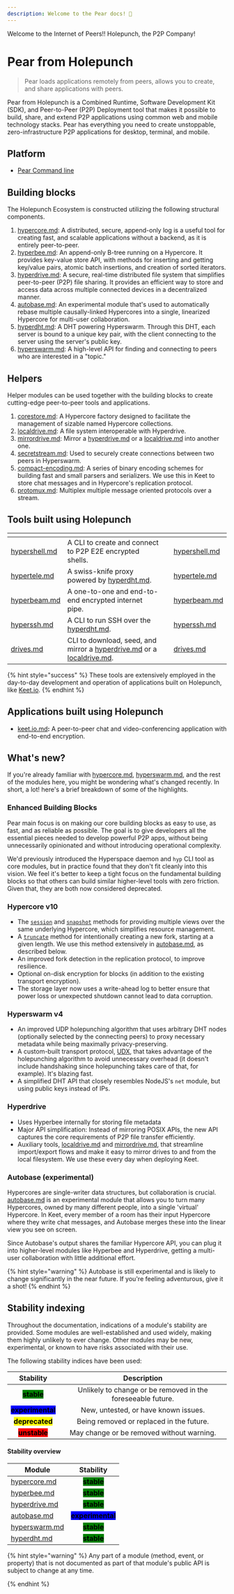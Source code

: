 ```yaml
---
description: Welcome to the Pear docs! 👋
---
```


Welcome to the Internet of Peers!!
Holepunch, the P2P Company!

# Pear from Holepunch

> Pear loads applications remotely from peers, allows you to create, and share applications with peers.

Pear from Holepunch is a Combined Runtime, Software Development Kit (SDK), and Peer-to-Peer (P2P) Deployment tool that makes it possible to build, share, and extend P2P applications using common web and mobile technology stacks.
Pear has everything you need to create unstoppable, zero-infrastructure P2P applications for desktop, terminal, and mobile.


## Platform
* [Pear Command line](./01-command-line.md)

## Building blocks

The Holepunch Ecosystem is constructed utilizing the following structural components.

1. [hypercore.md](./building-blocks/hypercore.md "mention"): A distributed, secure, append-only log is a useful tool for creating fast, and scalable applications without a backend, as it is entirely peer-to-peer.
2. [hyperbee.md](./building-blocks/hyperbee.md "mention"): An append-only B-tree running on a Hypercore. It provides key-value store API, with methods for inserting and getting key/value pairs, atomic batch insertions, and creation of sorted iterators.
3. [hyperdrive.md](./building-blocks/hyperdrive.md "mention"): A secure, real-time distributed file system that simplifies peer-to-peer (P2P) file sharing. It provides an efficient way to store and access data across multiple connected devices in a decentralized manner.
4. [autobase.md](./building-blocks/autobase.md "mention"): An experimental module that's used to automatically rebase multiple causally-linked Hypercores into a single, linearized Hypercore for multi-user collaboration.
5. [hyperdht.md](./building-blocks/hyperdht.md "mention"): A DHT powering Hyperswarm. Through this DHT, each server is bound to a unique key pair, with the client connecting to the server using the server's public key.
6. [hyperswarm.md](./building-blocks/hyperswarm.md "mention"): A high-level API for finding and connecting to peers who are interested in a "topic."

## Helpers

Helper modules can be used together with the building blocks to create cutting-edge peer-to-peer tools and applications.

1. [corestore.md](./helpers/corestore.md "mention"): A Hypercore factory designed to facilitate the management of sizable named Hypercore collections.
2. [localdrive.md](./helpers/localdrive.md "mention"): A file system interoperable with Hyperdrive.
3. [mirrordrive.md](./helpers/mirrordrive.md "mention"): Mirror a [hyperdrive.md](./building-blocks/hyperdrive.md "mention") or a [localdrive.md](./helpers/localdrive.md "mention") into another one.
4. [secretstream.md](./helpers/secretstream.md "mention"): Used to securely create connections between two peers in Hyperswarm.
5. [compact-encoding.md](./helpers/compact-encoding.md "mention"): A series of binary encoding schemes for building fast and small parsers and serializers. We use this in Keet to store chat messages and in Hypercore's replication protocol.
6. [protomux.md](./helpers/protomux.md "mention"): Multiplex multiple message oriented protocols over a stream.

## Tools built using Holepunch

<table data-view="cards"><thead><tr><th></th><th></th><th data-hidden data-card-cover data-type="files"></th><th data-hidden data-card-target data-type="content-ref"></th></tr></thead><tbody><tr><td><a data-mention href="./tools/hypershell.md">hypershell.md</a></td><td>A CLI to create and connect to P2P E2E encrypted shells.</td><td></td><td><a href="./tools/hypershell.md">hypershell.md</a></td></tr><tr><td><a data-mention href="./tools/hypertele.md">hypertele.md</a></td><td>A swiss-knife proxy powered by <a data-mention href="./building-blocks/hyperdht.md">hyperdht.md</a>.</td><td></td><td><a href="./tools/hypertele.md">hypertele.md</a></td></tr><tr><td><a data-mention href="./tools/hyperbeam.md">hyperbeam.md</a></td><td>A one-to-one and end-to-end encrypted internet pipe.</td><td></td><td><a href="./tools/hyperbeam.md">hyperbeam.md</a></td></tr><tr><td><a data-mention href="./tools/hyperssh.md">hyperssh.md</a></td><td>A CLI to run SSH over the <a data-mention href="./building-blocks/hyperdht.md">hyperdht.md</a>.</td><td></td><td><a href="tools/hyperssh.md">hyperssh.md</a></td></tr><tr><td><a data-mention href="./tools/drives.md">drives.md</a></td><td>CLI to download, seed, and mirror a <a data-mention href="./building-blocks/hyperdrive.md">hyperdrive.md</a> or a <a data-mention href="./helpers/localdrive.md">localdrive.md</a>.</td><td></td><td><a href="./tools/drives.md">drives.md</a></td></tr></tbody></table>

{% hint style="success" %}
These tools are extensively employed in the day-to-day development and operation of applications built on Holepunch, like [Keet.io](https://keet.io/).
{% endhint %}

## Applications built using Holepunch

* [keet.io.md](apps/keet.io.md "mention")**:** A peer-to-peer chat and video-conferencing application with end-to-end encryption.

## What's new?

If you're already familiar with [hypercore.md](./building-blocks/hypercore.md "mention"), [hyperswarm.md](./building-blocks/hyperswarm.md "mention"), and the rest of the modules here, you might be wondering what's changed recently. In short, a lot! here's a brief breakdown of some of the highlights.

### Enhanced Building Blocks

Pear main focus is on making our core building blocks as easy to use, as fast, and as reliable as possible. The goal is to give developers all the essential pieces needed to develop powerful P2P apps, without being unnecessarily opinionated and without introducing operational complexity.

We'd previously introduced the Hyperspace daemon and `hyp` CLI tool as core modules, but in practice found that they don't fit cleanly into this vision. We feel it's better to keep a tight focus on the fundamental building blocks so that others can build similar higher-level tools with zero friction. Given that, they are both now considered deprecated.

### Hypercore v10

* The [`session`](./building-blocks/hypercore.md#coresessionoptions) and [`snapshot`](./building-blocks/hypercore.md#coresnapshotoptions) methods for providing multiple views over the same underlying Hypercore, which simplifies resource management.
* A [`truncate`](./building-blocks/hypercore.md#await-coretruncatenewlength-forkid) method for intentionally creating a new fork, starting at a given length. We use this method extensively in [autobase.md](./building-blocks/autobase.md "mention"), as described below.
* An improved fork detection in the replication protocol, to improve resilience.
* Optional on-disk encryption for blocks (in addition to the existing transport encryption).
* The storage layer now uses a write-ahead log to better ensure that power loss or unexpected shutdown cannot lead to data corruption.

### Hyperswarm v4

* An improved UDP holepunching algorithm that uses arbitrary DHT nodes (optionally selected by the connecting peers) to proxy necessary metadata while being maximally privacy-preserving.
* A custom-built transport protocol, [UDX](https://github.com/hyperswarm/libudx), that takes advantage of the holepunching algorithm to avoid unnecessary overhead (it doesn't include handshaking since holepunching takes care of that, for example). It's blazing fast.
* A simplified DHT API that closely resembles NodeJS's `net` module, but using public keys instead of IPs.

### Hyperdrive

* Uses Hyperbee internally for storing file metadata
* Major API simplification: Instead of mirroring POSIX APIs, the new API captures the core requirements of P2P file transfer efficiently.
* Auxiliary tools, [localdrive.md](./helpers/localdrive.md "mention") and [mirrordrive.md](./helpers/mirrordrive.md "mention"), that streamline import/export flows and make it easy to mirror drives to and from the local filesystem. We use these every day when deploying Keet.

### Autobase (experimental)

Hypercores are single-writer data structures, but collaboration is crucial. [autobase.md](./building-blocks/autobase.md "mention") is an experimental module that allows you to turn many Hypercores, owned by many different people, into a single 'virtual' Hypercore. In Keet, every member of a room has their input Hypercore where they write chat messages, and Autobase merges these into the linear view you see on screen.

Since Autobase's output shares the familiar Hypercore API, you can plug it into higher-level modules like Hyperbee and Hyperdrive, getting a multi-user collaboration with little additional effort.

{% hint style="warning" %}
Autobase is still experimental and is likely to change significantly in the near future. If you're feeling adventurous, give it a shot!
{% endhint %}

## Stability indexing

Throughout the documentation, indications of a module's stability are provided. Some modules are well-established and used widely, making them highly unlikely to ever change. Other modules may be new, experimental, or known to have risks associated with their use.

The following stability indices have been used:

|                           Stability                          |                         Description                         |
| :----------------------------------------------------------: | :---------------------------------------------------------: |
|    <mark style="background-color:green;">**stable**</mark>   | Unlikely to change or be removed in the foreseeable future. |
| <mark style="background-color:blue;">**experimental**</mark> |             New, untested, or have known issues.            |
| <mark style="background-color:yellow;">**deprecated**</mark> |           Being removed or replaced in the future.          |
|    <mark style="background-color:red;">**unstable**</mark>   |          May change or be removed without warning.          |

#### Stability overview

| Module                                                   |                           Stability                          |
| -------------------------------------------------------- | :----------------------------------------------------------: |
| [hypercore.md](./building-blocks/hypercore.md "mention")   |    <mark style="background-color:green;">**stable**</mark>   |
| [hyperbee.md](./building-blocks/hyperbee.md "mention")     |    <mark style="background-color:green;">**stable**</mark>   |
| [hyperdrive.md](./building-blocks/hyperdrive.md "mention") |    <mark style="background-color:green;">**stable**</mark>   |
| [autobase.md](building-blocks/autobase.md "mention")     | <mark style="background-color:blue;">**experimental**</mark> |
| [hyperswarm.md](./building-blocks/hyperswarm.md "mention") |    <mark style="background-color:green;">**stable**</mark>   |
| [hyperdht.md](./building-blocks/hyperdht.md "mention")     |    <mark style="background-color:green;">**stable**</mark>   |

{% hint style="warning" %}
Any part of a module (method, event, or property) that is not documented as part of that module's public API is subject to change at any time.

{% endhint %}

